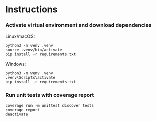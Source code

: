 
# Instructions

### Activate virtual environment and download dependencies

Linux/macOS:
```shell
python3 -m venv .venv
source .venv/bin/activate
pip install -r requirements.txt
```
Windows:
```shell
python3 -m venv .venv
.venv\Scripts\activate
pip install -r requirements.txt
```

### Run unit tests with coverage report

```shell
coverage run -m unittest discover tests
coverage report
deactivate
```
